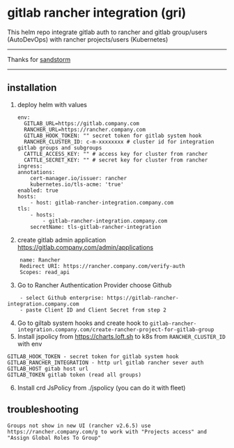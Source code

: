 # gitlab rancher integration (gri)

This helm repo integrate gitlab auth to rancher and gitlab group/users (AutoDevOps) with rancher projects/users (Kubernetes)

---

Thanks for [sandstorm](https://sandstorm.de/de/blog/post/making-rancher-2-and-gitlab-oauth-authentication-work-together.html)

---

## installation

1. deploy helm with values

    ```
    env:
      GITLAB_URL=https://gitlab.company.com
      RANCHER_URL=https://rancher.company.com
      GITLAB_HOOK_TOKEN: "" secret token for gitlab system hook
      RANCHER_CLUSTER_ID: c-m-xxxxxxxx # cluster id for integration gitlab groups and subgroups
      CATTLE_ACCESS_KEY: "" # access key for cluster from rancher
      CATTLE_SECRET_KEY: "" # secret key for cluster from rancher
    ingress:
    annotations:
        cert-manager.io/issuer: rancher
        kubernetes.io/tls-acme: 'true'
    enabled: true
    hosts:
        - host: gitlab-rancher-integration.company.com
    tls:
        - hosts:
            - gitlab-rancher-integration.company.com
        secretName: tls-gitlab-rancher-integration
    ```

2. create gitlab admin application https://gitlab.company.com/admin/applications

```
    name: Rancher
    Redirect URI: https://rancher.company.com/verify-auth
    Scopes: read_api
```

3. Go to Rancher Authentication Provider choose Github
```
    - select Github enterprise: https://gitlab-rancher-integration.company.com
    - paste Client ID and Client Secret from step 2
```
4. Go to giltab system hooks and create hook to `gitlab-rancher-integration.company.com/create-rancher-project-for-gitlab-group`
5. Install jspolicy from https://charts.loft.sh to k8s from `RANCHER_CLUSTER_ID` with env 
```
GITLAB_HOOK_TOKEN - secret token for gitlab system hook
GITLAB_RANCHER_INTEGRATION - http url gitlab rancher sever auth
GITLAB_HOST gitab host url
GITLAB_TOKEN gitlab token (read all groups)
```
6. Install crd JsPolicy from ./jspolicy (you can do it with fleet)

## troubleshooting

    Groups not show in new UI (rancher v2.6.5) use https://rancher.company.com/g to work with "Projects access" and "Assign Global Roles To Group"